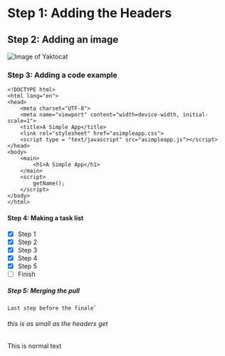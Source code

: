 # Step 1: Adding the Headers
## Step 2: Adding an image
![Image of Yaktocat](https://octodex.github.com/images/yaktocat.png)
### Step 3: Adding a code example
```
<!DOCTYPE html>
<html lang="en">
<head>
    <meta charset="UTF-8">
    <meta name="viewport" content="width=device-width, initial-scale=1">
    <title>A Simple App</title>
    <link rel="stylesheet" href="asimpleapp.css">
    <script type = "text/javascript" src="asimpleapp.js"></script>
</head>
<body>
    <main>
        <h1>A Simple App</h1>
    </main>
    <script>        
        getName();     
    </script> 
</body>
</html>
```
#### Step 4: Making a task list
- [x] Step 1
- [x] Step 2
- [x] Step 3
- [x] Step 4
- [x] Step 5
- [ ] Finish

##### Step 5: Merging the pull
    Last step before the finale`
###### this is as small as the headers get  

This is normal text

